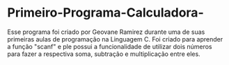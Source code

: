 # Primeiro-Programa-Calculadora-
Esse programa foi criado por Geovane Ramirez durante uma de suas primeiras aulas de programação na Linguagem C.
Foi criado para aprender a função "scanf" e ple possui a funcionalidade de utilizar dois números para fazer a respectiva soma, subtração e multiplicação entre eles.
